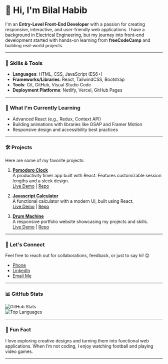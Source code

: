 # 👋 Hi, I'm Bilal Habib  

I'm an **Entry-Level Front-End Developer** with a passion for creating responsive, interactive, and user-friendly web applications. I have a background in Electrical Engineering, but my journey into front-end development started with hands-on learning from **freeCodeCamp** and building real-world projects.

---

### 🚀 **Skills & Tools**
- **Languages**: HTML, CSS, JavaScript (ES6+)
- **Frameworks/Libraries**: React, TailwindCSS, Bootstrap
- **Tools**: Git, GitHub, Visual Studio Code
- **Deployment Platforms**: Netlify, Vercel, GitHub Pages

---

### 🌱 **What I'm Currently Learning**
- Advanced React (e.g., Redux, Context API)
- Building animations with libraries like GSAP and Framer Motion
- Responsive design and accessibility best practices

---

### 🛠️ **Projects**
Here are some of my favorite projects:

1. **[Pomodoro Clock](#)**  
   A productivity timer app built with React. Features customizable session lengths and a sleek design.  
   [Live Demo](https://bilalhabib020.github.io/fcc-pomodoro-clock/) | [Repo](https://github.com/bilalhabib020/fcc-pomodoro-clock)

2. **[Javascript Calculator](#)**  
   A functional calculator with a modern UI, built using React.  
   [Live Demo](https://bilalhabib020.github.io/fcc-javascript-calculator/) | [Repo](https://github.com/bilalhabib020/fcc-javascript-calculator)

3. **[Drum Machine](#)**  
   A responsive portfolio website showcasing my projects and skills.  
   [Live Demo](https://bilalhabib020.github.io/fcc-drum-machine/) | [Repo](https://github.com/bilalhabib020/fcc-drum-machine)

---

### 💬 **Let's Connect**
Feel free to reach out for collaborations, feedback, or just to say hi! 😊  
- [Phone](tel:923316544401)  
- [LinkedIn](https://www.linkedin.com/in/bilalhabib020/)  
- [Email Me](mailto:bilalhabib020@gmail.com)

---

### 📊 **GitHub Stats**
![GitHub Stats](https://github-readme-stats.vercel.app/api?username=bilalhabib020&show_icons=true&theme=radical)  
![Top Languages](https://github-readme-stats.vercel.app/api/top-langs/?username=bilalhabib020&layout=compact&theme=radical)

---

### 🌟 Fun Fact
I love exploring creative designs and turning them into functional web applications. When I’m not coding, I enjoy watching football and playing video games.

---

